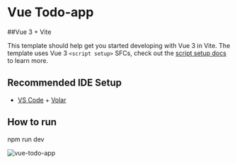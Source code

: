 # Vue Todo-app
##Vue 3 + Vite

This template should help get you started developing with Vue 3 in Vite. The template uses Vue 3 `<script setup>` SFCs, check out the [script setup docs](https://v3.vuejs.org/api/sfc-script-setup.html#sfc-script-setup) to learn more.

## Recommended IDE Setup

- [VS Code](https://code.visualstudio.com/) + [Volar](https://marketplace.visualstudio.com/items?itemName=Vue.volar)

## How to run

npm run dev

![vue-todo-app](https://user-images.githubusercontent.com/75256241/178996453-fa67fe95-9428-43fb-a362-974b4101c2d9.png)
